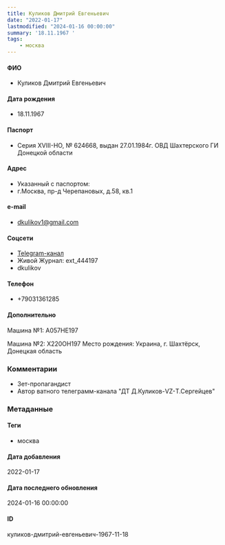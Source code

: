 ```yaml
---
title: Куликов Дмитрий Евгеньевич
date: "2022-01-17"
lastmodified: "2024-01-16 00:00:00"
summary: '18.11.1967 '
tags: 
    - москва
---
```

<!--# pp1-->
<!--## Фигурант-->
<!--### Личные данные-->
#### ФИО
- Куликов Дмитрий Евгеньевич
#### Дата рождения
- 18.11.1967
#### Паспорт
- Серия XVIII-НО, № 624668, выдан 27.01.1984г. ОВД Шахтерского ГИ Донецкой области
#### Адрес
- Указанный с паспортом:
-  г.Москва, пр-д Черепановых, д.58, кв.1
#### e-mail
- dkulikov1@gmail.com
#### Соцсети
- [Telegram-канал](https://t.me/dtlive)
- Живой Журнал: ext_444197
- dkulikov
#### Телефон
- +79031361285
#### Дополнительно
Машина №1:
А057НЕ197
 
Машина №2:
Х220ОН197
Место рождения:
Украина, г. Шахтёрск, Донецкая область
### Комментарии
- Зет-пропагандист
- Автор ватного телеграмм-канала "ДТ Д.Куликов-VZ-Т.Сергейцев"
### Метаданные
#### Теги
- москва
#### Дата добавления
2022-01-17
#### Дата последнего обновления
2024-01-16 00:00:00
#### ID
куликов-дмитрий-евгеньевич-1967-11-18
<!--## END;-->
